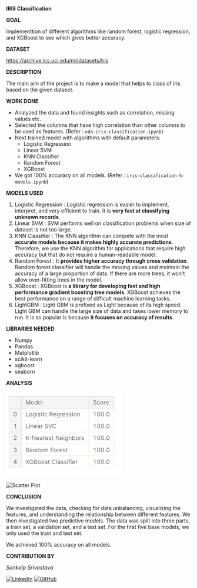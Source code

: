 
  

**IRIS Classification**


**GOAL**

  

Implementtion of different algorithms like random forest, logistic regression, and XGBoost to see which gives better accuracy.

  

**DATASET**

  

https://archive.ics.uci.edu/ml/datasets/Iris

  

**DESCRIPTION**

  

The main aim of the project is to make a model that helps to class of iris based on the given dataset.

  

**WORK DONE**

* Analyzed the data and found insights such as correlation, missing values etc.
* Selected the columns that have high correlation than other columns to be used as features. (Refer : `eda-iris-classification.ipynb`)
* Next trained model with algorithms with default parameters:
	* Logistic Regression
	* Linear SVM
	* KNN Classifier
	* Random Forest
	* XGBoost
* We got 100% accuracy on all models. (Refer : `iris-classification-5-models.ipynb`)


  

**MODELS USED**

1. Logistic Regression : Logistic regression is easier to implement, interpret, and very efficient to train. It is **very fast at classifying unknown records**.
2. Linear SVM : SVM performs well on classification problems when size of dataset is not too large.
3. KNN Classifier : The KNN algorithm can compete with the most **accurate models because it makes highly accurate predictions**. Therefore, we use the KNN algorithm for applications that require high accuracy but that do not require a human-readable model.
4. Random Forest : It **provides higher accuracy through cross validation**. Random forest classifier will handle the missing values and maintain the accuracy of a large proportion of data. If there are more trees, it won't allow over-fitting trees in the model.
5. XGBoost : XGBoost is **a library for developing fast and high performance gradient boosting tree models**. XGBoost achieves the best performance on a range of difficult machine learning tasks.
6. LightGBM : Light GBM is prefixed as Light because of its high speed. Light GBM can handle the large size of data and takes lower memory to run. it is so popular is because **it focuses on accuracy of results**.

**LIBRARIES NEEDED**

* Numpy
* Pandas
* Matplotlib
* scikit-learn
* xgboost
* seaborn
  
  

**ANALYSIS**

![Model Accuracies](../Images/model_accuracy.jpg "Model Accuracies")

![Scatter Plot](../Images/scatter_plot.jpg "Scatter Plot")
  

**CONCLUSION**

  

We investigated the data, checking for data unbalancing, visualizing the features, and understanding the relationship between different features. We then investigated two predictive models. The data was split into three parts, a train set, a validation set, and a test set. For the first five  base models, we only used the train and test set.

We achieved 100% accuracy on all models.

  

**CONTRIBUTION BY**

*Sankalp Srivastava*

  
[![LinkedIn](https://img.shields.io/badge/linkedin-%230077B5.svg?style=for-the-badge&logo=linkedin&logoColor=white)](https://www.linkedin.com/in/sankalpsrivastava-2605/) [![GitHub](https://img.shields.io/badge/github-%23121011.svg?style=for-the-badge&logo=github&logoColor=white)](https://github.com/sankalp-srivastava/)
